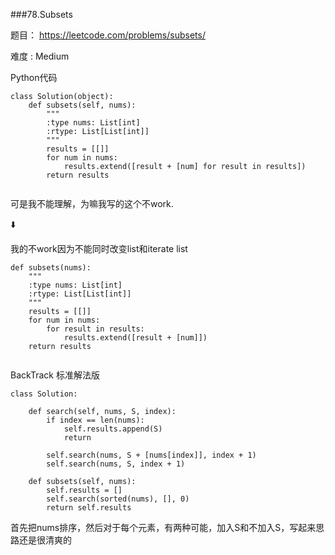 ###78.Subsets

题目： 
<https://leetcode.com/problems/subsets/>


难度 : Medium


Python代码

```
class Solution(object):
    def subsets(self, nums):
        """
        :type nums: List[int]
        :rtype: List[List[int]]
        """
        results = [[]]
        for num in nums:
            results.extend([result + [num] for result in results])
        return results
            
```

可是我不能理解，为嘛我写的这个不work.

⬇️

我的不work因为不能同时改变list和iterate list


```
def subsets(nums):
    """
    :type nums: List[int]
    :rtype: List[List[int]]
    """
    results = [[]]
    for num in nums:
        for result in results:
            results.extend([result + [num]])
    return results
    
```

BackTrack 标准解法版


```
class Solution:
    
    def search(self, nums, S, index):
        if index == len(nums):
            self.results.append(S)
            return
        
        self.search(nums, S + [nums[index]], index + 1)
        self.search(nums, S, index + 1)
        
    def subsets(self, nums):
        self.results = []
        self.search(sorted(nums), [], 0)
        return self.results
```

首先把nums排序，然后对于每个元素，有两种可能，加入S和不加入S，写起来思路还是很清爽的